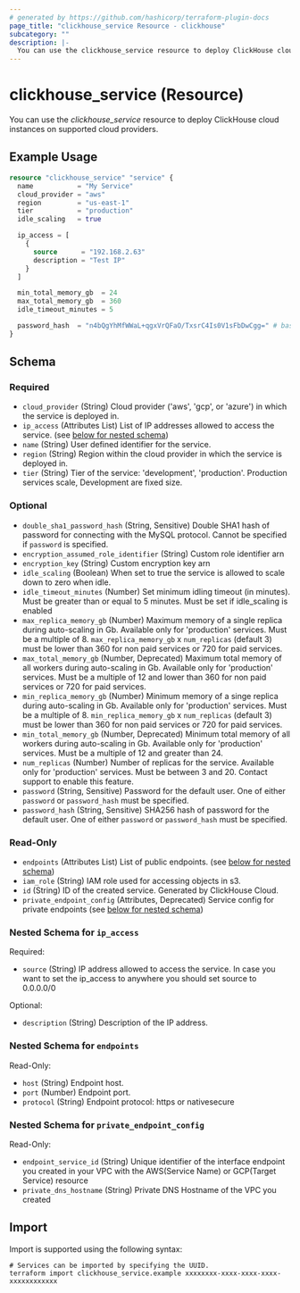 ```yaml
---
# generated by https://github.com/hashicorp/terraform-plugin-docs
page_title: "clickhouse_service Resource - clickhouse"
subcategory: ""
description: |-
  You can use the clickhouse_service resource to deploy ClickHouse cloud instances on supported cloud providers.
---
```


# clickhouse_service (Resource)

You can use the *clickhouse_service* resource to deploy ClickHouse cloud instances on supported cloud providers.

## Example Usage

```terraform
resource "clickhouse_service" "service" {
  name           = "My Service"
  cloud_provider = "aws"
  region         = "us-east-1"
  tier           = "production"
  idle_scaling   = true

  ip_access = [
    {
      source      = "192.168.2.63"
      description = "Test IP"
    }
  ]

  min_total_memory_gb  = 24
  max_total_memory_gb  = 360
  idle_timeout_minutes = 5

  password_hash  = "n4bQgYhMfWWaL+qgxVrQFaO/TxsrC4Is0V1sFbDwCgg=" # base64 encoded sha256 hash of "test"
}
```

<!-- schema generated by tfplugindocs -->
## Schema

### Required

- `cloud_provider` (String) Cloud provider ('aws', 'gcp', or 'azure') in which the service is deployed in.
- `ip_access` (Attributes List) List of IP addresses allowed to access the service. (see [below for nested schema](#nestedatt--ip_access))
- `name` (String) User defined identifier for the service.
- `region` (String) Region within the cloud provider in which the service is deployed in.
- `tier` (String) Tier of the service: 'development', 'production'. Production services scale, Development are fixed size.

### Optional

- `double_sha1_password_hash` (String, Sensitive) Double SHA1 hash of password for connecting with the MySQL protocol. Cannot be specified if `password` is specified.
- `encryption_assumed_role_identifier` (String) Custom role identifier arn
- `encryption_key` (String) Custom encryption key arn
- `idle_scaling` (Boolean) When set to true the service is allowed to scale down to zero when idle.
- `idle_timeout_minutes` (Number) Set minimum idling timeout (in minutes). Must be greater than or equal to 5 minutes. Must be set if idle_scaling is enabled
- `max_replica_memory_gb` (Number) Maximum memory of a single replica during auto-scaling in Gb. Available only for 'production' services. Must be a multiple of 8. `max_replica_memory_gb` x `num_replicas` (default 3) must be lower than 360 for non paid services or 720 for paid services.
- `max_total_memory_gb` (Number, Deprecated) Maximum total memory of all workers during auto-scaling in Gb. Available only for 'production' services. Must be a multiple of 12 and lower than 360 for non paid services or 720 for paid services.
- `min_replica_memory_gb` (Number) Minimum memory of a singe replica during auto-scaling in Gb. Available only for 'production' services. Must be a multiple of 8. `min_replica_memory_gb` x `num_replicas` (default 3) must be lower than 360 for non paid services or 720 for paid services.
- `min_total_memory_gb` (Number, Deprecated) Minimum total memory of all workers during auto-scaling in Gb. Available only for 'production' services. Must be a multiple of 12 and greater than 24.
- `num_replicas` (Number) Number of replicas for the service. Available only for 'production' services. Must be between 3 and 20. Contact support to enable this feature.
- `password` (String, Sensitive) Password for the default user. One of either `password` or `password_hash` must be specified.
- `password_hash` (String, Sensitive) SHA256 hash of password for the default user. One of either `password` or `password_hash` must be specified.

### Read-Only

- `endpoints` (Attributes List) List of public endpoints. (see [below for nested schema](#nestedatt--endpoints))
- `iam_role` (String) IAM role used for accessing objects in s3.
- `id` (String) ID of the created service. Generated by ClickHouse Cloud.
- `private_endpoint_config` (Attributes, Deprecated) Service config for private endpoints (see [below for nested schema](#nestedatt--private_endpoint_config))

<a id="nestedatt--ip_access"></a>
### Nested Schema for `ip_access`

Required:

- `source` (String) IP address allowed to access the service. In case you want to set the ip_access to anywhere you should set source to 0.0.0.0/0

Optional:

- `description` (String) Description of the IP address.


<a id="nestedatt--endpoints"></a>
### Nested Schema for `endpoints`

Read-Only:

- `host` (String) Endpoint host.
- `port` (Number) Endpoint port.
- `protocol` (String) Endpoint protocol: https or nativesecure


<a id="nestedatt--private_endpoint_config"></a>
### Nested Schema for `private_endpoint_config`

Read-Only:

- `endpoint_service_id` (String) Unique identifier of the interface endpoint you created in your VPC with the AWS(Service Name) or GCP(Target Service) resource
- `private_dns_hostname` (String) Private DNS Hostname of the VPC you created

## Import

Import is supported using the following syntax:

```shell
# Services can be imported by specifying the UUID.
terraform import clickhouse_service.example xxxxxxxx-xxxx-xxxx-xxxx-xxxxxxxxxxxx
```
